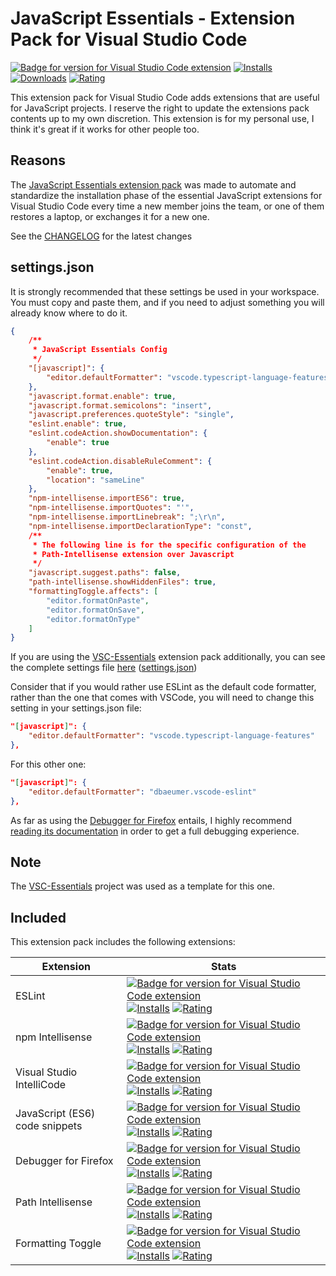 # JavaScript Essentials - Extension Pack for Visual Studio Code

[![Badge for version for Visual Studio Code extension](https://flat.badgen.net/vs-marketplace/v/Gydunhn.javascript-essentials?icon=visualstudio&color=blue)](https://marketplace.visualstudio.com/items?itemName=Gydunhn.javascript-essentials) [![Installs](https://flat.badgen.net/vs-marketplace/i/Gydunhn.javascript-essentials?color=blue)](https://marketplace.visualstudio.com/items?itemName=Gydunhn.javascript-essentials) [![Downloads](https://flat.badgen.net/vs-marketplace/d/Gydunhn.javascript-essentials?color=blue)](https://marketplace.visualstudio.com/items?itemName=Gydunhn.javascript-essentials) [![Rating](https://flat.badgen.net/vs-marketplace/rating/Gydunhn.javascript-essentials?color=blue)](https://marketplace.visualstudio.com/items?itemName=Gydunhn.javascript-essentials)

This extension pack for Visual Studio Code adds extensions that are useful for JavaScript projects. I reserve the right to update the extensions pack contents up to my own discretion. This extension is for my personal use, I think it's great if it works for other people too.

## Reasons

The [JavaScript Essentials extension pack] was made to automate and standardize the installation phase of the essential JavaScript extensions for Visual Studio Code every time a new member joins the team, or one of them restores a laptop, or exchanges it for a new one.

See the [CHANGELOG](CHANGELOG.md) for the latest changes

## **settings.json**

It is strongly recommended that these settings be used in your workspace. You must copy and paste them, and if you need to adjust something you will already know where to do it.

``` json
{
    /**
     * JavaScript Essentials Config
     */
    "[javascript]": {
        "editor.defaultFormatter": "vscode.typescript-language-features"
    },
    "javascript.format.enable": true,
    "javascript.format.semicolons": "insert",
    "javascript.preferences.quoteStyle": "single",
    "eslint.enable": true,
    "eslint.codeAction.showDocumentation": {
        "enable": true
    },
    "eslint.codeAction.disableRuleComment": {
        "enable": true,
        "location": "sameLine"
    },
    "npm-intellisense.importES6": true,
    "npm-intellisense.importQuotes": "'",
    "npm-intellisense.importLinebreak": ";\r\n",
    "npm-intellisense.importDeclarationType": "const",
    /**
     * The following line is for the specific configuration of the 
     * Path-Intellisense extension over Javascript
     */
    "javascript.suggest.paths": false,
    "path-intellisense.showHiddenFiles": true,
    "formattingToggle.affects": [
        "editor.formatOnPaste",
        "editor.formatOnSave",
        "editor.formatOnType"
    ]
}
```

If you are using the [VSC-Essentials] extension pack additionally, you can see the complete settings file [here] ([settings.json])

Consider that if you would rather use ESLint as the default code formatter, rather than the one that comes with VSCode, you will need to change this setting in your settings.json file:

``` json
"[javascript]": {
    "editor.defaultFormatter": "vscode.typescript-language-features"
},
```

For this other one:

``` json
"[javascript]": {
    "editor.defaultFormatter": "dbaeumer.vscode-eslint"
},
```

As far as using the [Debugger for Firefox] entails, I highly recommend [reading its documentation] in order to get a full debugging experience.

## Note

The [VSC-Essentials] project was used as a template for this one.

## Included

This extension pack includes the following extensions:

| Extension                      | Stats                                                                                                                                                                                                                                                                                                                                                                                                                                                                                                                                                                                                                                                                                                    |
| ------------------------------ | -------------------------------------------------------------------------------------------------------------------------------------------------------------------------------------------------------------------------------------------------------------------------------------------------------------------------------------------------------------------------------------------------------------------------------------------------------------------------------------------------------------------------------------------------------------------------------------------------------------------------------------------------------------------------------------------------------- |
| ESLint                         | [![Badge for version for Visual Studio Code extension](https://flat.badgen.net/vs-marketplace/v/dbaeumer.vscode-eslint?icon=visualstudio&color=blue)](https://marketplace.visualstudio.com/items?itemName=dbaeumer.vscode-eslint) [![Installs](https://flat.badgen.net/vs-marketplace/i/dbaeumer.vscode-eslint?color=blue)](https://marketplace.visualstudio.com/items?itemName=dbaeumer.vscode-eslint) [![Rating](https://flat.badgen.net/vs-marketplace/rating/dbaeumer.vscode-eslint?color=blue)](https://marketplace.visualstudio.com/items?itemName=dbaeumer.vscode-eslint)                                                                                                                         |
| npm Intellisense               | [![Badge for version for Visual Studio Code extension](https://flat.badgen.net/vs-marketplace/v/christian-kohler.npm-intellisense?icon=visualstudio&color=blue)](https://marketplace.visualstudio.com/items?itemName=christian-kohler.npm-intellisense) [![Installs](https://flat.badgen.net/vs-marketplace/i/christian-kohler.npm-intellisense?color=blue)](https://marketplace.visualstudio.com/items?itemName=christian-kohler.npm-intellisense) [![Rating](https://flat.badgen.net/vs-marketplace/rating/christian-kohler.npm-intellisense?color=blue)](https://marketplace.visualstudio.com/items?itemName=christian-kohler.npm-intellisense)                                                       |
| Visual Studio IntelliCode      | [![Badge for version for Visual Studio Code extension](https://flat.badgen.net/vs-marketplace/v/VisualStudioExptTeam.vscodeintellicode?icon=visualstudio&color=blue)](https://marketplace.visualstudio.com/items?itemName=VisualStudioExptTeam.vscodeintellicode) [![Installs](https://flat.badgen.net/vs-marketplace/i/VisualStudioExptTeam.vscodeintellicode?color=blue)](https://marketplace.visualstudio.com/items?itemName=VisualStudioExptTeam.vscodeintellicode) [![Rating](https://flat.badgen.net/vs-marketplace/rating/VisualStudioExptTeam.vscodeintellicode?color=blue)](https://marketplace.visualstudio.com/items?itemName=VisualStudioExptTeam.vscodeintellicode)                         |
| JavaScript (ES6) code snippets | [![Badge for version for Visual Studio Code extension](https://flat.badgen.net/vs-marketplace/v/xabikos.JavaScriptSnippets?icon=visualstudio&color=blue)](https://marketplace.visualstudio.com/items?itemName=xabikos.JavaScriptSnippets) [![Installs](https://flat.badgen.net/vs-marketplace/i/xabikos.JavaScriptSnippets?color=blue)](https://marketplace.visualstudio.com/items?itemName=xabikos.JavaScriptSnippets) [![Rating](https://flat.badgen.net/vs-marketplace/rating/xabikos.JavaScriptSnippets?color=blue)](https://marketplace.visualstudio.com/items?itemName=xabikos.JavaScriptSnippets)                                                                                                 |
| Debugger for Firefox           | [![Badge for version for Visual Studio Code extension](https://flat.badgen.net/vs-marketplace/v/firefox-devtools.vscode-firefox-debug?icon=visualstudio&color=blue)](https://marketplace.visualstudio.com/items?itemName=firefox-devtools.vscode-firefox-debug) [![Installs](https://flat.badgen.net/vs-marketplace/i/firefox-devtools.vscode-firefox-debug?color=blue)](https://marketplace.visualstudio.com/items?itemName=firefox-devtools.vscode-firefox-debug) [![Rating](https://flat.badgen.net/vs-marketplace/rating/firefox-devtools.vscode-firefox-debug?color=blue)](https://marketplace.visualstudio.com/items?itemName=firefox-devtools.vscode-firefox-debug)                               |
| Path Intellisense              | [![Badge for version for Visual Studio Code extension](https://flat.badgen.net/vs-marketplace/v/christian-kohler.path-intellisense?icon=visualstudio&color=blue)](https://marketplace.visualstudio.com/items?itemName=christian-kohler.path-intellisense) [![Installs](https://flat.badgen.net/vs-marketplace/i/christian-kohler.path-intellisense?color=blue)](https://marketplace.visualstudio.com/items?itemName=christian-kohler.path-intellisense) [![Rating](https://flat.badgen.net/vs-marketplace/rating/christian-kohler.path-intellisense?color=blue)](https://marketplace.visualstudio.com/items?itemName=christian-kohler.path-intellisense)                                                 |
| Formatting Toggle              | [![Badge for version for Visual Studio Code extension](https://flat.badgen.net/vs-marketplace/v/tombonnike.vscode-status-bar-format-toggle?icon=visualstudio&color=blue)](https://marketplace.visualstudio.com/items?itemName=tombonnike.vscode-status-bar-format-toggle) [![Installs](https://flat.badgen.net/vs-marketplace/i/tombonnike.vscode-status-bar-format-toggle?color=blue)](https://marketplace.visualstudio.com/items?itemName=tombonnike.vscode-status-bar-format-toggle) [![Rating](https://flat.badgen.net/vs-marketplace/rating/tombonnike.vscode-status-bar-format-toggle?color=blue)](https://marketplace.visualstudio.com/items?itemName=tombonnike.vscode-status-bar-format-toggle) |

[VSC-Essentials]: https://github.com/Gydunhn/VSC-Essentials
[JavaScript Essentials extension pack]: https://marketplace.visualstudio.com/items?itemName=Gydunhn.javascript-essentials
[here]: /.vscode/settings.json
[settings.json]: /.vscode/settings.json
[Debugger for Firefox]: https://marketplace.visualstudio.com/items?itemName=firefox-devtools.vscode-firefox-debug
[reading its documentation]: https://github.com/firefox-devtools/vscode-firefox-debug
